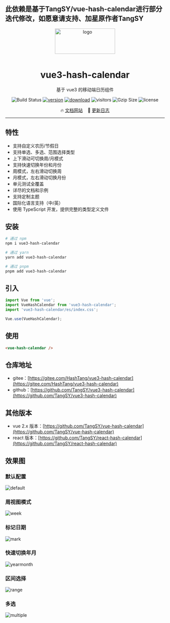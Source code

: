 ## 此依赖是基于TangSY/vue-hash-calendar进行部分迭代修改，如愿意请支持、加星原作者TangSY
<p align="center">
    <img alt="logo" src="https://calendar.hxkj.vip/public/logo.png" width="190" height="80" style="margin-bottom: 10px;">
</p>

<h1 align="center">vue3-hash-calendar</h1>

<p align="center">基于 vue3 的移动端日历组件</p>

<p align="center">
    <img src="https://travis-ci.com/TangSY/vue-hash-calendar.svg?branch=master&from=hxkj.vip&style=flat-square" alt="Build Status" />
    <a href="https://www.npmjs.com/package/vue3-hash-calendar"><img src="https://img.shields.io/npm/v/vue3-hash-calendar.svg?from=hxkj.vip&style=flat-square" alt="version" /></a>
    <a href="https://www.npmjs.com/package/vue3-hash-calendar"><img src="https://img.shields.io/npm/dt/vue3-hash-calendar.svg?from=hxkj.vip&style=flat-square" alt="download" /></a>
    <img src="https://visitor-badge.glitch.me/badge?page_id=vue3-hash-calendar&style=flat-square" alt="visitors" />
    <img src="https://img.badgesize.io/https://unpkg.com/vue3-hash-calendar@1/lib/vue3-hash-calendar.min.js?compression=gzip&style=flat-square&label=gzip%20size&color=#4fc08d" alt="Gzip Size" />
    <img src="https://img.shields.io/badge/license-MIT-blue.svg?from=hxkj.vip&style=flat-square" alt="license" />
</p>

<p align="center">
  🔥 <a href="https://calendar.hxkj.vip">文档网站</a>
  &nbsp;&nbsp;
  🌈 <a href="https://github.com/TangSY/vue3-hash-calendar/blob/main/docs/changelog.md">更新日志</a>
</p>

---

## 特性

- 支持自定义农历/节假日
- 支持单选、多选、范围选择类型
- 上下滑动可切换周/月模式
- 支持快速切换年份和月份
- 周模式，左右滑动切换周
- 月模式，左右滑动切换月份
- 单元测试全覆盖
- 详尽的文档和示例
- 支持定制主题
- 国际化语言支持（中/英）
- 使用 TypeScript 开发，提供完整的类型定义文件

## 安装

```bash
# 通过 npm
npm i vue3-hash-calendar

# 通过 yarn
yarn add vue3-hash-calendar

# 通过 pnpm
pnpm add vue3-hash-calendar
```

## 引入

```js
import Vue from 'vue';
import VueHashCalendar from 'vue3-hash-calendar';
import 'vue3-hash-calendar/es/index.css';

Vue.use(VueHashCalendar);
```

## 使用

```html
<vue-hash-calendar />
```

## 仓库地址

- gitee：[https://gitee.com/HashTang/vue3-hash-calendar](https://gitee.com/HashTang/vue3-hash-calendar)
- github：[https://github.com/TangSY/vue3-hash-calendar](https://github.com/TangSY/vue3-hash-calendar)

## 其他版本

- vue 2.x 版本：[https://github.com/TangSY/vue-hash-calendar](https://github.com/TangSY/vue-hash-calendar)
- react 版本：[https://github.com/TangSY/react-hash-calendar](https://github.com/TangSY/react-hash-calendar)

## 效果图

### 默认配置

![default](https://calendar.hxkj.vip/public/default.jpg?from=hxkj.vip)

### 周视图模式

![week](https://calendar.hxkj.vip/public/week.jpg?from=hxkj.vip)

### 标记日期

![mark](https://calendar.hxkj.vip/public/mark.jpg?from=hxkj.vip)

### 快速切换年月

![yearmonth](https://calendar.hxkj.vip/public/yearmonth.jpg?from=hxkj.vip)

### 区间选择

![range](https://calendar.hxkj.vip/public/range.jpg?from=hxkj.vip)

### 多选

![multiple](https://calendar.hxkj.vip/public/multiple.jpg?from=hxkj.vip)
